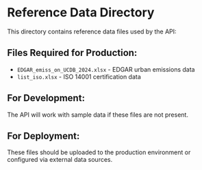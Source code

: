 # Reference Data Directory

This directory contains reference data files used by the API:

## Files Required for Production:
- `EDGAR_emiss_on_UCDB_2024.xlsx` - EDGAR urban emissions data
- `list_iso.xlsx` - ISO 14001 certification data

## For Development:
The API will work with sample data if these files are not present.

## For Deployment:
These files should be uploaded to the production environment or configured via external data sources.
